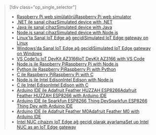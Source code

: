 > [!div class="op_single_selector"]
> * [<span data-ttu-id="04ba0-101">Raspberry Pi web simülatörü</span><span class="sxs-lookup"><span data-stu-id="04ba0-101">Raspberry Pi web simulator</span></span>](../articles/iot-hub/iot-hub-raspberry-pi-web-simulator-get-started.md)   
> * [<span data-ttu-id="04ba0-102">.NET ile sanal cihaz</span><span class="sxs-lookup"><span data-stu-id="04ba0-102">Simulated device with .NET</span></span>](../articles/iot-hub/iot-hub-csharp-csharp-getstarted.md)
> * [<span data-ttu-id="04ba0-103">Java ile sanal cihaz</span><span class="sxs-lookup"><span data-stu-id="04ba0-103">Simulated device with Java</span></span>](../articles/iot-hub/iot-hub-java-java-getstarted.md)
> * [<span data-ttu-id="04ba0-104">Node.js sanal cihaz</span><span class="sxs-lookup"><span data-stu-id="04ba0-104">Simulated device with Node.js</span></span>](../articles/iot-hub/iot-hub-node-node-getstarted.md)
> * [<span data-ttu-id="04ba0-105">Linux’ta Sanal IoT Edge ağ geçidi</span><span class="sxs-lookup"><span data-stu-id="04ba0-105">Simulated IoT Edge gateway on Linux</span></span>](../articles/iot-hub/iot-hub-linux-iot-edge-get-started.md)
> * [<span data-ttu-id="04ba0-106">Windows’da Sanal IoT Edge ağ geçidi</span><span class="sxs-lookup"><span data-stu-id="04ba0-106">Simulated IoT Edge gateway on Windows</span></span>](../articles/iot-hub/iot-hub-windows-iot-edge-get-started.md)
> * [<span data-ttu-id="04ba0-107">VS Code’lu IoT DevKit AZ3166</span><span class="sxs-lookup"><span data-stu-id="04ba0-107">IoT DevKit AZ3166 with VS Code</span></span>](../articles/iot-hub/iot-hub-arduino-iot-devkit-az3166-get-started.md)
> * [<span data-ttu-id="04ba0-108">Node.js ile Raspberry Pi</span><span class="sxs-lookup"><span data-stu-id="04ba0-108">Raspberry Pi with Node.js</span></span>](../articles/iot-hub/iot-hub-raspberry-pi-kit-node-get-started.md)
> * [<span data-ttu-id="04ba0-109">Python ile Raspberry Pi</span><span class="sxs-lookup"><span data-stu-id="04ba0-109">Raspberry Pi with Python</span></span>](../articles/iot-hub/iot-hub-raspberry-pi-kit-python-get-started.md)
> * [<span data-ttu-id="04ba0-110">C ile Raspberry Pi</span><span class="sxs-lookup"><span data-stu-id="04ba0-110">Raspberry Pi with C</span></span>](../articles/iot-hub/iot-hub-raspberry-pi-kit-c-get-started.md)
> * [<span data-ttu-id="04ba0-111">Node.js ile Intel Edison</span><span class="sxs-lookup"><span data-stu-id="04ba0-111">Intel Edison with Node.js</span></span>](../articles/iot-hub/iot-hub-intel-edison-kit-node-get-started.md)
> * [<span data-ttu-id="04ba0-112">C ile Intel Edison</span><span class="sxs-lookup"><span data-stu-id="04ba0-112">Intel Edison with C</span></span>](../articles/iot-hub/iot-hub-intel-edison-kit-c-get-started.md)
> * [<span data-ttu-id="04ba0-113">Arduino IDE ile Adafruit Feather HUZZAH ESP8266</span><span class="sxs-lookup"><span data-stu-id="04ba0-113">Adafruit Feather HUZZAH ESP8266 with Arduino IDE</span></span>](../articles/iot-hub/iot-hub-arduino-huzzah-esp8266-get-started.md)
> * [<span data-ttu-id="04ba0-114">Arduino IDE ile Sparkfun ESP8266 Thing Dev</span><span class="sxs-lookup"><span data-stu-id="04ba0-114">Sparkfun ESP8266 Thing Dev with Arduino IDE</span></span>](../articles/iot-hub/iot-hub-sparkfun-esp8266-thing-dev-get-started.md)
> * [<span data-ttu-id="04ba0-115">Arduino IDE ile Adafruit Feather M0</span><span class="sxs-lookup"><span data-stu-id="04ba0-115">Adafruit Feather M0 with Arduino IDE</span></span>](../articles/iot-hub/iot-hub-adafruit-feather-m0-wifi-kit-arduino-get-started.md)
> * [<span data-ttu-id="04ba0-116">Intel NUC cihazını IoT Edge ağ geçidi olarak ayarlama</span><span class="sxs-lookup"><span data-stu-id="04ba0-116">Set up Intel NUC as an IoT Edge gateway</span></span>](../articles/iot-hub/iot-hub-gateway-kit-c-lesson1-set-up-nuc.md)
